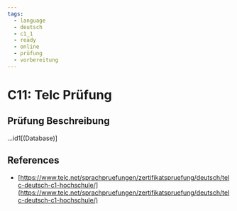 ```yaml
---
tags:
  - language
  - deutsch
  - c1_1
  - ready
  - online
  - prüfung
  - vorbereitung
---
```


# C11: Telc Prüfung


## Prüfung Beschreibung
...id1[(Database)]

## References
- [https://www.telc.net/sprachpruefungen/zertifikatspruefung/deutsch/telc-deutsch-c1-hochschule/](https://www.telc.net/sprachpruefungen/zertifikatspruefung/deutsch/telc-deutsch-c1-hochschule/)
